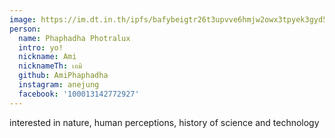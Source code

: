 ```yaml
---
image: https://im.dt.in.th/ipfs/bafybeigtr26t3upvve6hmjw2owx3tpyek3gyd5tp6linw37dxifchn6oji/anejung_.jpeg
person:
  name: Phaphadha Photralux
  intro: yo!
  nickname: Ami
  nicknameTh: เอมิ
  github: AmiPhaphadha
  instagram: anejung
  facebook: '100013142772927'
---
```


interested in nature, human perceptions, history of science and technology